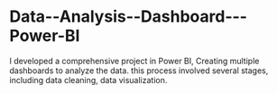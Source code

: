 # Data--Analysis--Dashboard---Power-BI
I developed a comprehensive project in Power BI, Creating multiple dashboards to analyze the data. this process involved several stages, including data cleaning, data visualization.
